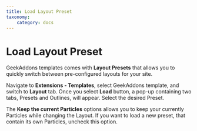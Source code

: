 ```yaml
---
title: Load Layout Preset
taxonomy:
    category: docs
---
```


# Load Layout Preset

GeekAddons templates comes with **Layout Presets** that allows you to quickly switch between pre-configured layouts for your site.

Navigate to **Extensions - Templates**, select GeekAddons template, and switch to **Layout** tab. Once you select **Load** button, a pop-up containing two tabs, Presets and Outlines, will appear. Select the desired Preset.

The **Keep the current Particles** options allows you to keep your currently Particles while changing the Layout. If you want to load a new preset, that contain its own Particles, uncheck this option.
